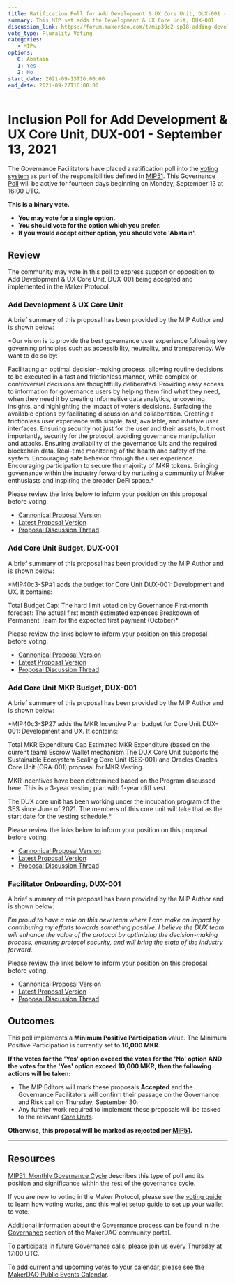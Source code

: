 ```yaml
---
title: Ratification Poll for Add Development & UX Core Unit, DUX-001 - September 13, 2021
summary: This MIP set adds the Development & UX Core Unit, DUX-001
discussion_link: https://forum.makerdao.com/t/mip39c2-sp18-adding-development-ux-core-unit-dux-001/9770
vote_type: Plurality Voting
categories:
   - MIPs
options:
   0: Abstain
   1: Yes
   2: No
start_date: 2021-09-13T16:00:00
end_date: 2021-09-27T16:00:00
---
```

# Inclusion Poll for Add Development & UX Core Unit, DUX-001 - September 13, 2021

The Governance Facilitators have placed a ratification poll into the [voting system](https://vote.makerdao.com/polling) as part of the responsibilities defined in [MIP51](https://mips.makerdao.com/mips/details/MIP51). This Governance [Poll](https://community-development.makerdao.com/en/learn/governance/on-chain-gov) will be active for fourteen days beginning on Monday, September 13 at 16:00 UTC.

**This is a binary vote.** 
- **You may vote for a single option.** 
- **You should vote for the option which you prefer.**
- **If you would accept either option, you should vote 'Abstain'.**

## Review

The community may vote in this poll to express support or opposition to Add Development & UX Core Unit, DUX-001 being accepted and implemented in the Maker Protocol.

### Add Development & UX Core Unit

A brief summary of this proposal has been provided by the MIP Author and is shown below:

*Our vision is to provide the best governance user experience following key governing principles such as accessibility, neutrality, and transparency. We want to do so by:

Facilitating an optimal decision-making process, allowing routine decisions to be executed in a fast and frictionless manner, while complex or controversial decisions are thoughtfully deliberated.
Providing easy access to information for governance users by helping them find what they need, when they need it by creating informative data analytics, uncovering insights, and highlighting the impact of voter’s decisions.
Surfacing the available options by facilitating discussion and collaboration.
Creating a frictionless user experience with simple, fast, available, and intuitive user interfaces.
Ensuring security not just for the user and their assets, but most importantly, security for the protocol, avoiding governance manipulation and attacks.
Ensuring availability of the governance UIs and the required blockchain data.
Real-time monitoring of the health and safety of the system.
Encouraging safe behavior through the user experience.
Encouraging participation to secure the majority of MKR tokens.
Bringing governance within the industry forward by nurturing a community of Maker enthusiasts and inspiring the broader DeFi space.*

Please review the links below to inform your position on this proposal before voting.
* [Cannonical Proposal Version](https://github.com/makerdao/mips/blob/597512747641658bc38c72bc17d1c84e43153c2b/MIP39/MIP39c2-Subproposals/MIP39c2-SP18.md)
* [Latest Proposal Version](https://mips.makerdao.com/mips/details/MIP39c2SP18)
* [Proposal Discussion Thread](https://forum.makerdao.com/t/mip39c2-sp18-adding-development-ux-core-unit-dux-001/9770)

### Add Core Unit Budget, DUX-001

A brief summary of this proposal has been provided by the MIP Author and is shown below:

*MIP40c3-SP#1 adds the budget for Core Unit DUX-001: Development and UX. It contains:

Total Budget Cap: The hard limit voted on by Governance
First-month forecast: The actual first month estimated expenses
Breakdown of Permanent Team for the expected first payment (October)*

Please review the links below to inform your position on this proposal before voting.
* [Cannonical Proposal Version](https://github.com/makerdao/mips/blob/597512747641658bc38c72bc17d1c84e43153c2b/MIP40/MIP40c3-Subproposals/MIP40c3-SP26.md)
* [Latest Proposal Version](https://mips.makerdao.com/mips/details/MIP40c3SP26)
* [Proposal Discussion Thread](https://forum.makerdao.com/t/mip40c3-sp26-development-ux-core-unit-budget-dux-001/9774)

### Add Core Unit MKR Budget, DUX-001

A brief summary of this proposal has been provided by the MIP Author and is shown below:

*MIP40c3-SP27 adds the MKR Incentive Plan budget for Core Unit DUX-001: Development and UX. It contains:

Total MKR Expenditure Cap
Estimated MKR Expenditure (based on the current team)
Escrow Wallet mechanism
The DUX Core Unit supports the Sustainable Ecosystem Scaling Core Unit (SES-001) and Oracles Oracles Core Unit (ORA-001) proposal for MKR Vesting.

MKR incentives have been determined based on the Program discussed here. This is a 3-year vesting plan with 1-year cliff vest.

The DUX core unit has been working under the incubation program of the SES since June of 2021. The members of this core unit will take that as the start date for the vesting schedule.*

Please review the links below to inform your position on this proposal before voting.
* [Cannonical Proposal Version](https://github.com/makerdao/mips/blob/597512747641658bc38c72bc17d1c84e43153c2b/MIP40/MIP40c3-Subproposals/MIP40c3-SP27.md)
* [Latest Proposal Version](https://mips.makerdao.com/mips/details/MIP40c3SP27)
* [Proposal Discussion Thread](https://forum.makerdao.com/t/mip40c3-sp27-development-ux-core-unit-mkr-budget-dux-001/9777)

### Facilitator Onboarding, DUX-001

A brief summary of this proposal has been provided by the MIP Author and is shown below:

*I’m proud to have a role on this new team where I can make an impact by contributing my efforts towards something positive. I believe the DUX team will enhance the value of the protocol by optimizing the decision-making process, ensuring protocol security, and will bring the state of the industry forward.*

Please review the links below to inform your position on this proposal before voting.
* [Cannonical Proposal Version](https://github.com/makerdao/mips/blob/597512747641658bc38c72bc17d1c84e43153c2b/MIP41/MIP41c4-Subproposals/MIP41c4-SP19.md)
* [Latest Proposal Version](https://mips.makerdao.com/mips/details/MIP41c4SP19)
* [Proposal Discussion Thread](https://forum.makerdao.com/t/mip41c4-sp19-facilitator-onboarding-development-and-ux-core-unit-dux-001/9779)

## Outcomes

This poll implements a **Minimum Positive Participation** value. The Minimum Positive Participation is currently set to **10,000 MKR**.

**If the votes for the 'Yes' option exceed the votes for the 'No' option AND the votes for the 'Yes' option exceed 10,000 MKR, then the following actions will be taken:**
* The MIP Editors will mark these proposals **Accepted** and the Governance Facilitators will confirm their passage on the Governance and Risk call on Thursday, September 30.
* Any further work required to implement these proposals will be tasked to the relevant [Core Units](https://mips.makerdao.com/mips/details/MIP38#mip38c2-core-unit-state).

**Otherwise, this proposal will be marked as rejected per [MIP51](https://mips.makerdao.com/mips/details/MIP51#mip51c2-ratification-poll).**

---

## Resources

[MIP51: Monthly Governance Cycle](https://mips.makerdao.com/mips/details/MIP51) describes this type of poll and its position and significance within the rest of the governance cycle.

If you are new to voting in the Maker Protocol, please see the [voting guide](https://community-development.makerdao.com/en/learn/governance/how-voting-works/) to learn how voting works, and this [wallet setup guide](https://community-development.makerdao.com/en/learn/governance/voting-setup/) to set up your wallet to vote.

Additional information about the Governance process can be found in the [Governance](https://community-development.makerdao.com/en/learn/governance) section of the MakerDAO community portal.

To participate in future Governance calls, please [join us](https://github.com/makerdao/community/tree/master/governance/governance-and-risk-meetings) every Thursday at 17:00 UTC.

To add current and upcoming votes to your calendar, please see the [MakerDAO Public Events Calendar](https://calendar.google.com/calendar/embed?src=makerdao.com_3efhm2ghipksegl009ktniomdk%40group.calendar.google.com&ctz=UTC&mode=week&showCalendars=0&showPrint=0).
